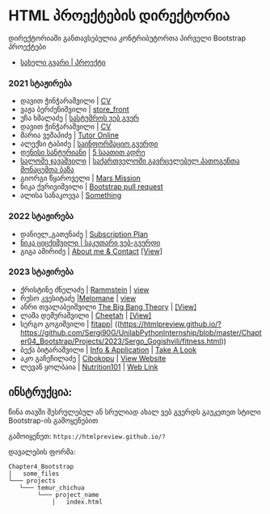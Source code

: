 # HTML პროექტების დირექტორია

დირექტორიაში განთავსებულია კონტრიბუტორთა პირველი Bootstrap პროექტები

- [სახელი გვარი | პროექტი](/მისამართი)

### 2021 სტაჟირება
- დავით ჭინჭარაშვილი | [CV](https://htmlpreview.github.io/?https://github.com/davidunilab/UnilabPythonInternship/blob/css/david_chincharashvili/Chapter4_Bootstrap/Projects/david_chincharashvili/cv/index.html)
- ვაჟა ბერძენიშვილი | [store_front](/Chapter4_Bootstrap/Projects/vazha_berdzenishvili)
- უჩა ხმალაძე | [სასტუმროს ვებ გვერ](/Chapter4_Bootstrap/Projects/ucha_khmaladze)
- დავით ჭინჭარაშვილი | [CV](https://htmlpreview.github.io/?https://github.com/davidunilab/UnilabPythonInternship/blob/css/david_chincharashvili/Chapter4_Bootstrap/Projects/david_chincharashvili/cv/index.html)
- მარია ვეშაპიძე | [Tutor Online](/Chapter4_Bootstrap/Projects/maria_veshapidze/home_page.html)
- ალექსი ტაბიძე | [საინფორმაციო გვერდი](./Aleksi_Tabidze/Informatics)
- [დენისი სანტურიანი](https://github.com/Denissant) | [5 საათით ადრე](/Chapter4_Bootstrap/Projects/denis_santuryan/main.html)
- [სალომე ჯავაშვილი](https://github.com/salomej899) | [საქართველოში გავრცელებულ პათოგენთა მონაცემთა ბაზა](/Chapter4_Bootstrap/Projects/salome_javashvili)
- გიორგი წყაროველი | [Mars Mission](/Chapter4_Bootstrap/Projects/giorgi_tskaroveli/mars_crew)
- ნიკა ქვრივიშვილი | [Bootstrap pull request](https://htmlpreview.github.io/?https://github.com/nika-kvr/UnilabPythonInternship/blob/master/Chapter4_Bootstrap/Projects/Nika%20Kvrivishvili/pull_request/index.html) 
- ალისა სანაკოევა | [Something](https://htmlpreview.github.io/?https://github.com/UnilabEdu/UnilabPythonInternship/blob/master/Chapter4_Bootstrap/Projects/alisa_sanakoeva/another_randomness.html) 
### 2022 სტაჟირება
- დანიელ_გათენაძე | [Subscription Plan](https://htmlpreview.github.io/?https://github.com/LilDiabetes/UnilabPythonInternship/blob/bootstrap/daniel_gatenadze/Chapter4_Bootstrap/Projects/daniel_gatenadze/Subscription_Plan/bootsrap_hmwrk.html) 
- [ნიკა ციცქიშვილი | საკუთარი ვებ-გვერდი](/Chapter4_Bootstrap/nika_tsitskishvili/my_web.html)
- გიგა ამირიძე | [About me & Contact](/Chapter4_Bootstrap/Projects/giga_amiridze) [[View]](https://htmlpreview.github.io/?https://raw.githubusercontent.com/gigaamiridze/UnilabPythonInternship/bootstrap/about_me/Chapter4_Bootstrap/Projects/giga_amiridze/about_me/index.html)
### 2023 სტაჟირება
- ქრისტინე ძნელაძე | [Rammstein](/Chapter4_Boostrap/Projects/Kristine_Dzneladze) | [view](https://htmlpreview.github.io/?https://github.com/qristinius/UnilabPythonInternship/blob/master/Chapter4_Bootstrap/Projects/Kristine_Dzneladze/firstpage.html)
- რუსო კვესიტაძე |[Melomane](/Chapter4_Bootstrap/Projects/Ruso_Kvesitadze) | [view](https://htmlpreview.github.io/?https://github.com/ruso-Kvesitadze/UnilabPythonInternship/blob/master/Chapter4_Bootstrap/Projects/Ruso_Kvesitadze/Melomane.html)
- ანრი თვალაბეიშვილი [The Big Bang Theory](/Chapter4_Bootstrap/Projects/Anri_Tvalabeihvili/templates)  |  [[View]](https://htmlpreview.github.io/?https://raw.githubusercontent.com/anri-Tvalabeishvili/UniLab-Python-Internship/master/Chapter4_Bootstrap/Projects/Anri_Tvalabeihvili/templates/first.html)
- ლაშა დემურაშვილი |  [Cheetah](/Chapter4_Bootstrap/)  | [[View]](https://htmlpreview.github.io/?https://github.com/LashaDemurashvili/UnilabPythonInternship/blob/master/Chapter4_Bootstrap/Projects/Lasha_demurashvili/index.html)
- სერგო გოგიშვილი | [fitapp](/Chapter4_Boostrap/Projects/Sergo_Gogishvili)| ((https://htmlpreview.github.io/?https://github.com/Sergi90G/UnilabPythonInternship/blob/master/Chapter04_Bootstrap/Projects/2023/Sergo_Gogishvili/fitness.html))
- ბექა ბიტარაშვილი | [Info & Application](Chapter04_Bootstrap/Projects/2023/Beka_Bitarashvili) | [Take A Look](https://htmlpreview.github.io/?https://github.com/BekaBitarashvili/UnilabPythonInternship/blob/master/Chapter04_Bootstrap/Projects/2023/Beka_Bitarashvili/main.html)
- აკო გაჩეჩილაძე | [Cibokopu](Chapter04_Bootstrap/Projects/2023/Ako_Gachechiladze) | [View Website](https://htmlpreview.github.io/?https://github.com/Ako8/UnilabPythonInternship/blob/master/Chapter04_Bootstrap/Projects/2023/Ako_Gachechiladze/home.html)
- ლევან ყოლბაია | [Nutrition101](Chapter04_Bootstrap/Projects/2023/Levan_Kolbaia) | [Web Link](https://htmlpreview.github.io/?https://github.com/Rizznado/UnilabPythonInternship/blob/master/Chapter04_Bootstrap/Projects/2023/Levan_Kolbaia/Carbset.html)
## ინსტრუქცია:

წინა თავში შესრულებულ ან სრულიად ახალ ვებ გვერდს გაუკეთეთ სტილი Bootstrap-ის გამოყენებით

გამოიყენეთ: `https://htmlpreview.github.io/?`

დავალების ფორმა:


```
Chapter4_Bootstrap
│   some_files
└─── projects
   └─── temur_chichua
        └─── project_name
            │   index.html
```
